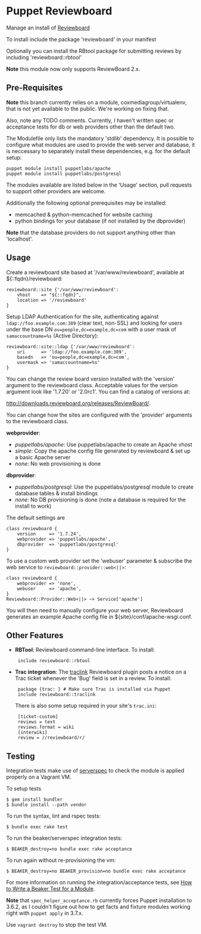 Puppet Reviewboard
==================

Manage an install of [Reviewboard](http://www.reviewboard.org)

To install include the package 'reviewboard' in your manifest

Optionally you can install the RBtool package for submitting reviews by
including 'reviewboard::rbtool'

**Note** this module now only supports ReviewBoard 2.x.

Pre-Requisites
--------------

**Note** this branch currently relies on a module, coxmediagroup/virtualenv,
that is not yet available to the public. We're working on fixing that.

Also, note any TODO comments. Currently, I haven't written spec or acceptance
tests for db or web providers other than the default two.

The Modulefile only lists the mandatory 'stdlib' dependency. It is possible to
configure what modules are used to provide the web server and database, it is
neccessary to separately install these dependencies, e.g. for the default
setup:

    puppet module install puppetlabs/apache
    puppet module install puppetlabs/postgresql

The modules available are listed below in the 'Usage' section, pull requests to
support other providers are welcome.

Additionally the following optional prerequisites may be installed:

 * memcached & python-memcached for website caching
 * python bindings for your database (if not installed by the dbprovider)

**Note** that the database providers do not support anything other than 'localhost'.

Usage
-----

Create a reviewboard site based at '/var/www/reviewboard', available at ${::fqdn}/reviewboard:

    reviewboard::site {'/var/www/reviewboard':
        vhost    => "${::fqdn}",
        location => '/reviewboard'
    }

Setup LDAP Authentication for the site, authenticating against ``ldap://foo.example.com:389``
(clear text, non-SSL) and looking for users under the base DN ``ou=people,dc=example,dc=com``
with a user mask of ``samaccountname=%s`` (Active Directory):

    reviewboard::site::ldap {'/var/www/reviewboard':
	    uri      => 'ldap://foo.example.com:389',
		basedn   => 'ou=people,dc=example,dc=com',
		usermask => 'samaccountname=%s'
	}

You can change the review board version installed with the 'version' argument to the
reviewboard class. Acceptable values for the version argument look like '1.7.20' or
'2.0rc1'. You can find a catalog of versions at:

http://downloads.reviewboard.org/releases/ReviewBoard/.

You can change how the sites are configured with the 'provider' arguments to the reviewboard class. 

**webprovider**:
  * *puppetlabs/apache*: Use puppetlabs/apache to create an Apache vhost
  * *simple*: Copy the apache config file generated by reviewboard & set up a basic Apache server
  * *none*: No web provisioning is done

**dbprovider**:
  * *puppetlabs/postgresql*: Use the puppetlabs/postgresql module to create database tables & install bindings
  * *none*: No DB provisioning is done (note a database is required for the install to work)

The default settings are
    
    class reviewboard {
        version     => '1.7.24',
        webprovider => 'puppetlabs/apache',
        dbprovider  => 'puppetlabs/postgresql'
    }

To use a custom web provider set the 'webuser' parameter & subscribe the web
service to `reviewboard::provider::web<||>`:

    class reviewboard {
        webprovider => 'none',
        webuser     => 'apache',
    }
    Reviewboard::Provider::Web<||> ~> Service['apache']

You will then need to manually configure your web server, Reviewboard generates
an example Apache config file in ${site}/conf/apache-wsgi.conf.

Other Features
--------------

 * **RBTool**: Reviewboard command-line interface. To install:

        include reviewboard::rbtool

 * **Trac integration**: The [traclink](https://github.com/ScottWales/reviewboard-trac-link) Reviewboard plugin posts a notice on a Trac ticket whenever the 'Bug' field is set in a review. To install:

        package {trac: } # Make sure Trac is installed via Puppet
        include reviewboard::traclink

    There is also some setup required in your site's `trac.ini`:

        [ticket-custom]
        reviews = text
        reviews.format = wiki
        [interwiki]
        review = //reviewboard/r/

Testing
-------

Integration tests make use of [serverspec](http://serverspec.org) to check the module is applied properly on a Vagrant VM.

To setup tests

    $ gem install bundler
    $ bundle install --path vendor

To run the syntax, lint and rspec tests:

    $ bundle exec rake test

To run the beaker/serverspec integration tests:

    $ BEAKER_destroy=no bundle exec rake acceptance

To run again without re-provisioning the vm:

    $ BEAKER_destroy=no BEAKER_provision=no bundle exec rake acceptance

For more information on running the integration/acceptance tests, see [How to Write a Beaker Test for a Module](https://github.com/puppetlabs/beaker/wiki/How-to-Write-a-Beaker-Test-for-a-Module).

**Note** that ``spec_helper_acceptance.rb`` currently forces Puppet installation to 3.6.2, as I couldn't figure out how to get facts and fixture modules working right with ``puppet apply`` in 3.7.x.

Use `vagrant destroy` to stop the test VM.

